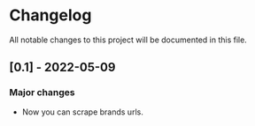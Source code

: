 # Changelog

All notable changes to this project will be documented in this file.

## [0.1] - 2022-05-09

### Major changes

- Now you can scrape brands urls.
